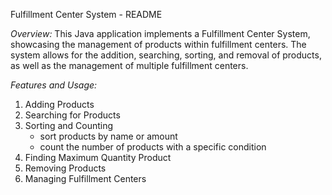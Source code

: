 Fulfillment Center System - README

*Overview:*
This Java application implements a Fulfillment Center System, showcasing the management of products within fulfillment centers. 
The system allows for the addition, searching, sorting, and removal of products, as well as the management of multiple fulfillment centers.

*Features and Usage:*
1. Adding Products
2. Searching for Products
3. Sorting and Counting
   - sort products by name or amount
   - count the number of products with a specific condition
4. Finding Maximum Quantity Product
5. Removing Products
6. Managing Fulfillment Centers
